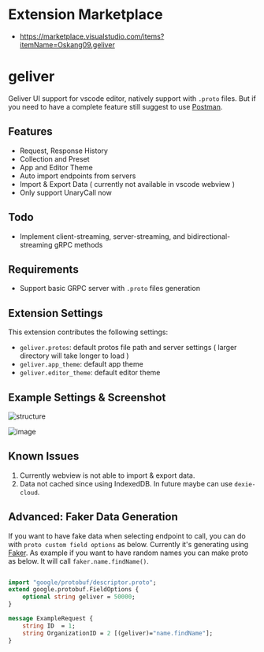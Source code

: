 # Extension Marketplace

* https://marketplace.visualstudio.com/items?itemName=Oskang09.geliver

# geliver 

Geliver UI support for vscode editor, natively support with `.proto` files. But if you need to have a complete feature still suggest to use [Postman](https://www.postman.com/).

## Features

* Request, Response History
* Collection and Preset 
* App and Editor Theme
* Auto import endpoints from servers
* Import & Export Data ( currently not available in vscode webview )
* Only support UnaryCall now

## Todo

* Implement client-streaming, server-streaming, and bidirectional-streaming gRPC methods

## Requirements

* Support basic GRPC server with `.proto` files generation

## Extension Settings

This extension contributes the following settings:

* `geliver.protos`: default protos file path and server settings ( larger directory will take longer to load )
* `geliver.app_theme`: default app theme 
* `geliver.editor_theme`: default editor theme

## Example Settings & Screenshot

![structure](https://user-images.githubusercontent.com/15674107/154677370-9b7cea2e-40d7-4dcf-854e-ee723726166d.png)

![image](https://user-images.githubusercontent.com/15674107/154681515-d282167b-12c8-467f-b254-a35a72a7bd65.png)

## Known Issues

1. Currently webview is not able to import & export data.
2. Data not cached since using IndexedDB. In future maybe can use `dexie-cloud`.

## Advanced: Faker Data Generation

If you want to have fake data when selecting endpoint to call, you can do with `proto custom field options` as below. Currently it's generating using [Faker](https://github.com/faker-js/faker). As example if you want to have random names you can make proto as below. It will call `faker.name.findName()`.

```proto

import "google/protobuf/descriptor.proto";
extend google.protobuf.FieldOptions {
    optional string geliver = 50000;
}

message ExampleRequest {
    string ID  = 1;
    string OrganizationID = 2 [(geliver)="name.findName"];
}
```

